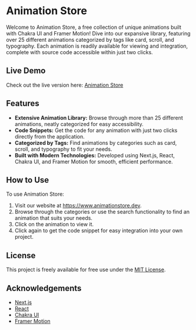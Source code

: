 # Animation Store

Welcome to Animation Store, a free collection of unique animations built with Chakra UI and Framer Motion! Dive into our expansive library, featuring over 25 different animations categorized by tags like card, scroll, and typography. Each animation is readily available for viewing and integration, complete with source code accessible within just two clicks.

## Live Demo

Check out the live version here: [Animation Store](https://www.animationstore.dev)

## Features

- **Extensive Animation Library:** Browse through more than 25 different animations, neatly categorized for easy accessibility.
- **Code Snippets:** Get the code for any animation with just two clicks directly from the application.
- **Categorized by Tags:** Find animations by categories such as card, scroll, and typography to fit your needs.
- **Built with Modern Technologies:** Developed using Next.js, React, Chakra UI, and Framer Motion for smooth, efficient performance.

## How to Use

To use Animation Store:
1. Visit our website at https://www.animationstore.dev.
2. Browse through the categories or use the search functionality to find an animation that suits your needs.
3. Click on the animation to view it.
4. Click again to get the code snippet for easy integration into your own project.

## License

This project is freely available for free use under the [MIT License](LICENSE.md).

## Acknowledgements

- [Next.js](https://nextjs.org/)
- [React](https://reactjs.org/)
- [Chakra UI](https://chakra-ui.com/)
- [Framer Motion](https://www.framer.com/motion/)
